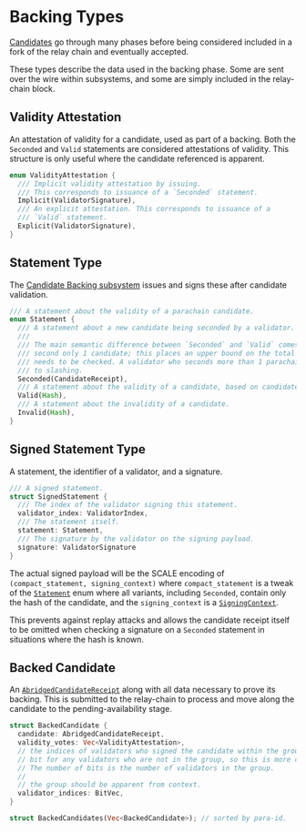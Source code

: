 # Backing Types

[Candidates](candidate.md) go through many phases before being considered included in a fork of the relay chain and eventually accepted.

These types describe the data used in the backing phase. Some are sent over the wire within subsystems, and some are simply included in the relay-chain block.

## Validity Attestation

An attestation of validity for a candidate, used as part of a backing. Both the `Seconded` and `Valid` statements are considered attestations of validity. This structure is only useful where the candidate referenced is apparent.

```rust
enum ValidityAttestation {
  /// Implicit validity attestation by issuing.
  /// This corresponds to issuance of a `Seconded` statement.
  Implicit(ValidatorSignature),
  /// An explicit attestation. This corresponds to issuance of a
  /// `Valid` statement.
  Explicit(ValidatorSignature),
}
```

## Statement Type

The [Candidate Backing subsystem](../node/backing/candidate-backing.md) issues and signs these after candidate validation.

```rust
/// A statement about the validity of a parachain candidate.
enum Statement {
  /// A statement about a new candidate being seconded by a validator. This is an implicit validity vote.
  ///
  /// The main semantic difference between `Seconded` and `Valid` comes from the fact that every validator may
  /// second only 1 candidate; this places an upper bound on the total number of candidates whose validity
  /// needs to be checked. A validator who seconds more than 1 parachain candidate per relay head is subject
  /// to slashing.
  Seconded(CandidateReceipt),
  /// A statement about the validity of a candidate, based on candidate's hash.
  Valid(Hash),
  /// A statement about the invalidity of a candidate.
  Invalid(Hash),
}
```

## Signed Statement Type

A statement, the identifier of a validator, and a signature.

```rust
/// A signed statement.
struct SignedStatement {
  /// The index of the validator signing this statement.
  validator_index: ValidatorIndex,
  /// The statement itself.
  statement: Statement,
  /// The signature by the validator on the signing payload.
  signature: ValidatorSignature
}
```

The actual signed payload will be the SCALE encoding of `(compact_statement, signing_context)` where
`compact_statement` is a tweak of the [`Statement`](#statement) enum where all variants, including `Seconded`, contain only the hash of the candidate, and the `signing_context` is a [`SigningContext`](../types/candidate.md#signing-context).

This prevents against replay attacks and allows the candidate receipt itself to be omitted when checking a signature on a `Seconded` statement in situations where the hash is known.

## Backed Candidate

An [`AbridgedCandidateReceipt`](candidate.md#abridgedcandidatereceipt) along with all data necessary to prove its backing. This is submitted to the relay-chain to process and move along the candidate to the pending-availability stage.

```rust
struct BackedCandidate {
  candidate: AbridgedCandidateReceipt,
  validity_votes: Vec<ValidityAttestation>,
  // the indices of validators who signed the candidate within the group. There is no need to include
  // bit for any validators who are not in the group, so this is more compact.
  // The number of bits is the number of validators in the group.
  //
  // the group should be apparent from context.
  validator_indices: BitVec,
}

struct BackedCandidates(Vec<BackedCandidate>); // sorted by para-id.
```
